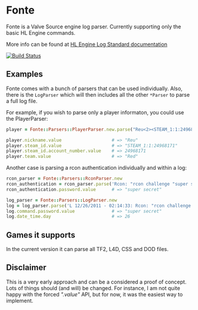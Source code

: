 # Fonte
Fonte is a Valve Source engine log parser. Currently supporting only the basic HL Engine commands.

More info can be found at [HL Engine Log Standard documentation](https://developer.valvesoftware.com/wiki/HL_Log_Standard)

[![Build Status](https://secure.travis-ci.org/reu/fonte.png)](http://travis-ci.org/reu/fonte)

## Examples

Fonte comes with a bunch of parsers that can be used individually. Also, there is the `LogParser` which will then includes all the other `*Parser` to parse a full log file.

For example, if you wish to parse only a player informaton, you could use the PlayerParser:

```ruby
player = Fonte::Parsers::PlayerParser.new.parse("Reu<2><STEAM_1:1:24968171><Red>")

player.nickname.value                   # => "Reu"
player.steam_id.value                   # => "STEAM_1:1:24968171"
player.steam_id.account_number.value    # => 24968171
player.team.value                       # => "Red"
```

Another case is parsing a rcon authentication individually and within a log:

```ruby
rcon_parser = Fonte::Parsers::RconParser.new
rcon_authentication = rcon_parser.parse('Rcon: "rcon challenge "super secret" command" from "192.168.10.1:17015"')
rcon_authentication.password.value      # => "super secret"

log_parser = Fonte::Parsers::LogParser.new
log = log_parser.parse('L 12/26/2011 - 02:14:33: Rcon: "rcon challenge "super secret" command" from "192.168.10.1:17015"')
log.command.password.value              # => "super secret"
log.date_time.day                       # => 26
```

## Games it supports
In the current version it can parse all TF2, L4D, CSS and DOD files.

## Disclaimer
This is a very early approach and can be a considered a proof of concept. Lots of things should (and will) be changed. For instance, I am not quite happy with the forced _".value"_ API, but for now, it was the easiest way to implement.
